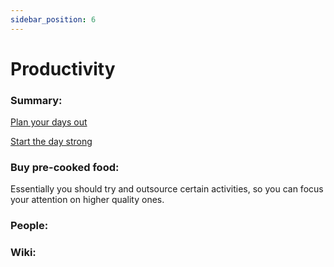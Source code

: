 ```yaml
---
sidebar_position: 6
---
```


# Productivity

### Summary: 



[Plan your days out](https://www.scoro.com/blog/studies-on-productivity/)

[Start the day strong](https://www.youtube.com/watch?v=jBwM-mCLQQo)



### Buy pre-cooked food:

Essentially you should try and outsource certain activities, so you can focus your attention on 
higher quality ones.

### People:



### Wiki:





